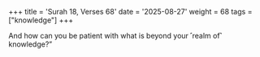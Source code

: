 +++
title = 'Surah 18, Verses 68'
date = '2025-08-27'
weight = 68
tags = ["knowledge"]
+++

And how can you be patient with what is beyond your ˹realm of˺ knowledge?”